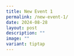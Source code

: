 ```yaml
---
title: New Event 1
permalink: /new-event-1/
date: 2024-08-28
layout: post
description: ""
image: ""
variant: tiptap
---
```

